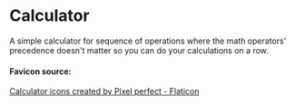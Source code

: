 # Calculator
A simple calculator for sequence of operations where the math operators' precedence doesn't matter so you can do your calculations on a row.

#### Favicon source:
<a href="https://www.flaticon.com/free-icons/calculator" title="calculator icons">Calculator icons created by Pixel perfect - Flaticon</a>